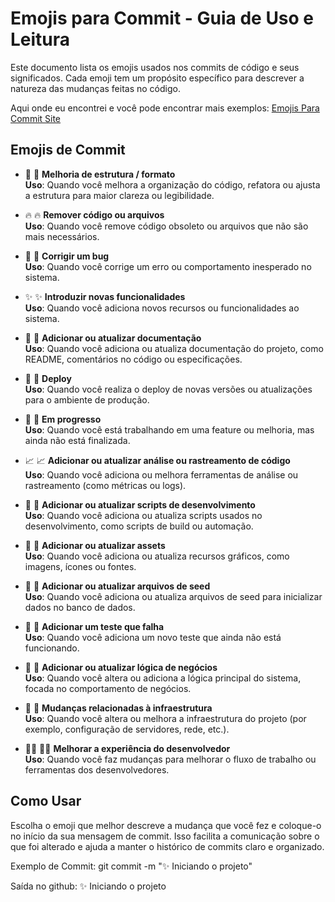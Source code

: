 # Emojis para Commit - Guia de Uso e Leitura

Este documento lista os emojis usados nos commits de código e seus significados. Cada emoji tem um propósito específico para descrever a natureza das mudanças feitas no código.

Aqui onde eu encontrei e você pode encontrar mais exemplos:
[Emojis Para Commit Site](https://gitmoji.dev/)

## Emojis de Commit

- 🎨 :art: **Melhoria de estrutura / formato**  
  **Uso**: Quando você melhora a organização do código, refatora ou ajusta a estrutura para maior clareza ou legibilidade.

- 🔥 :fire: **Remover código ou arquivos**  
  **Uso**: Quando você remove código obsoleto ou arquivos que não são mais necessários.

- 🐛 :bug: **Corrigir um bug**  
  **Uso**: Quando você corrige um erro ou comportamento inesperado no sistema.

- ✨ :sparkles: **Introduzir novas funcionalidades**  
  **Uso**: Quando você adiciona novos recursos ou funcionalidades ao sistema.

- 📝 :memo: **Adicionar ou atualizar documentação**  
  **Uso**: Quando você adiciona ou atualiza documentação do projeto, como README, comentários no código ou especificações.

- 🚀 :rocket: **Deploy**  
  **Uso**: Quando você realiza o deploy de novas versões ou atualizações para o ambiente de produção.

- 🚧 :construction: **Em progresso**  
  **Uso**: Quando você está trabalhando em uma feature ou melhoria, mas ainda não está finalizada.

- 📈 :chart_with_upwards_trend: **Adicionar ou atualizar análise ou rastreamento de código**  
  **Uso**: Quando você adiciona ou melhora ferramentas de análise ou rastreamento (como métricas ou logs).

- 🔨 :hammer: **Adicionar ou atualizar scripts de desenvolvimento**  
  **Uso**: Quando você adiciona ou atualiza scripts usados no desenvolvimento, como scripts de build ou automação.

- 🍱 :bento: **Adicionar ou atualizar assets**  
  **Uso**: Quando você adiciona ou atualiza recursos gráficos, como imagens, ícones ou fontes.


- 🌱 :seedling: **Adicionar ou atualizar arquivos de seed**  
  **Uso**: Quando você adiciona ou atualiza arquivos de seed para inicializar dados no banco de dados.

- 🧪 :test_tube: **Adicionar um teste que falha**  
  **Uso**: Quando você adiciona um novo teste que ainda não está funcionando.

- 👔 :necktie: **Adicionar ou atualizar lógica de negócios**  
  **Uso**: Quando você altera ou adiciona a lógica principal do sistema, focada no comportamento de negócios.

- 🧱 :bricks: **Mudanças relacionadas à infraestrutura**  
  **Uso**: Quando você altera ou melhora a infraestrutura do projeto (por exemplo, configuração de servidores, rede, etc.).

- 🧑‍💻 :technologist: **Melhorar a experiência do desenvolvedor**  
  **Uso**: Quando você faz mudanças para melhorar o fluxo de trabalho ou ferramentas dos desenvolvedores.

## Como Usar

Escolha o emoji que melhor descreve a mudança que você fez e coloque-o no início da sua mensagem de commit. Isso facilita a comunicação sobre o que foi alterado e ajuda a manter o histórico de commits claro e organizado.

Exemplo de Commit:
 git commit -m ":sparkles: Iniciando o projeto"

Saída no github:  ✨ Iniciando o projeto